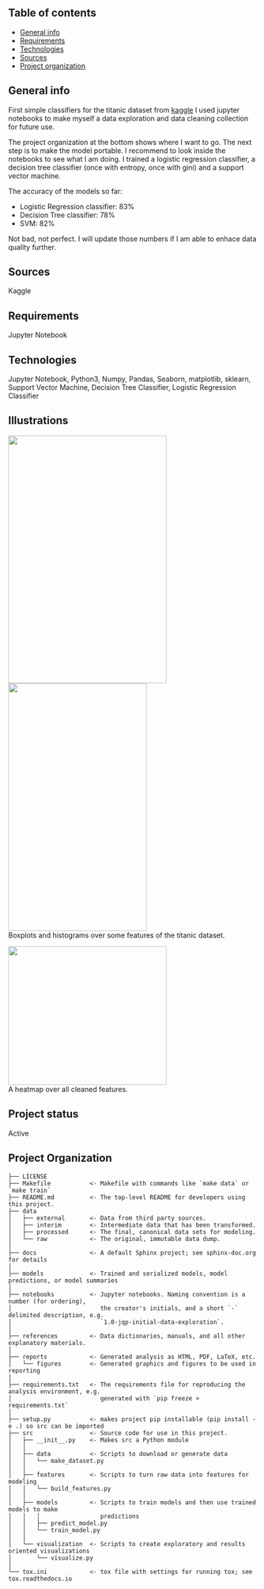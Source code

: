 ## Table of contents
* [General info](#general-info)
* [Requirements](#requirements)
* [Technologies](#technologies)
* [Sources](#sources)
* [Project organization](#project-organization)


## General info
First simple classifiers for the titanic dataset from [kaggle](https://www.kaggle.com/hesh97/titanicdataset-traincsv)
I used jupyter notebooks to make myself a data exploration and data cleaning collection for future use. <br>

The project organization at the bottom shows where I want to go. The next step is to make the model portable. I recommend to look inside the notebooks to see what I am doing. I trained a logistic regression classifier, a decision tree classifier (once with entropy, once with gini) and a support vector machine. <p>
  
The accuracy of the models so far: <br>
* Logistic Regression classifier: 83% <br>
* Decision Tree classifier: 78% <br>
* SVM: 82% <p>

Not bad, not perfect. I will update those numbers if I am able to enhace data quality further.

## Sources
Kaggle

## Requirements
Jupyter Notebook

## Technologies
Jupyter Notebook, Python3, Numpy, Pandas, Seaborn, matplotlib, sklearn, Support Vector Machine, Decision Tree Classifier, Logistic Regression Classifier

## Illustrations
<img src="https://user-images.githubusercontent.com/78420756/109414369-ca4b3c80-79b2-11eb-9ac1-31e2af9c03d6.PNG" width="320" height="500"> <img src="https://user-images.githubusercontent.com/78420756/109414440-3cbc1c80-79b3-11eb-8fbc-5b2228849684.PNG" width="280" height="500"> <br>
Boxplots and histograms over some features of the titanic dataset. <p>
<img src="https://user-images.githubusercontent.com/78420756/109414446-434a9400-79b3-11eb-9b64-ca746594cca7.PNG" width="320" height="280"> <br>
A heatmap over all cleaned features.
  
## Project status
Active 

## Project Organization

    ├── LICENSE
    ├── Makefile           <- Makefile with commands like `make data` or `make train`
    ├── README.md          <- The top-level README for developers using this project.
    ├── data
    │   ├── external       <- Data from third party sources.
    │   ├── interim        <- Intermediate data that has been transformed.
    │   ├── processed      <- The final, canonical data sets for modeling.
    │   └── raw            <- The original, immutable data dump.
    │
    ├── docs               <- A default Sphinx project; see sphinx-doc.org for details
    │
    ├── models             <- Trained and serialized models, model predictions, or model summaries
    │
    ├── notebooks          <- Jupyter notebooks. Naming convention is a number (for ordering),
    │                         the creator's initials, and a short `-` delimited description, e.g.
    │                         `1.0-jqp-initial-data-exploration`.
    │
    ├── references         <- Data dictionaries, manuals, and all other explanatory materials.
    │
    ├── reports            <- Generated analysis as HTML, PDF, LaTeX, etc.
    │   └── figures        <- Generated graphics and figures to be used in reporting
    │
    ├── requirements.txt   <- The requirements file for reproducing the analysis environment, e.g.
    │                         generated with `pip freeze > requirements.txt`
    │
    ├── setup.py           <- makes project pip installable (pip install -e .) so src can be imported
    ├── src                <- Source code for use in this project.
    │   ├── __init__.py    <- Makes src a Python module
    │   │
    │   ├── data           <- Scripts to download or generate data
    │   │   └── make_dataset.py
    │   │
    │   ├── features       <- Scripts to turn raw data into features for modeling
    │   │   └── build_features.py
    │   │
    │   ├── models         <- Scripts to train models and then use trained models to make
    │   │   │                 predictions
    │   │   ├── predict_model.py
    │   │   └── train_model.py
    │   │
    │   └── visualization  <- Scripts to create exploratory and results oriented visualizations
    │       └── visualize.py
    │
    └── tox.ini            <- tox file with settings for running tox; see tox.readthedocs.io

